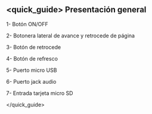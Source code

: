 ## <quick_guide> Presentación general

1- Botón ON/OFF

2- Botonera lateral de avance y retrocede de página

3- Botón de retrocede

4- Botón de refresco

5- Puerto micro USB

6- Puerto jack audio

7- Entrada tarjeta micro SD


</quick_guide>
